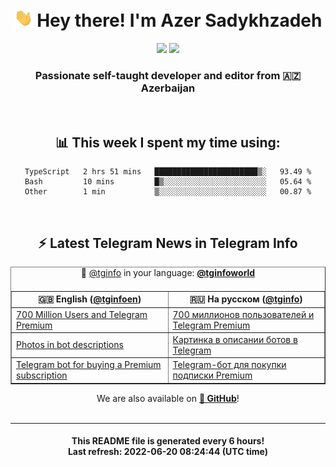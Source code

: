 <div align="center">
	<div>
		<h1>
      <img src="./assets/hi.gif" width="30px"> Hey there! I'm Azer Sadykhzadeh
    </h1>
    <img height="18" src="https://komarev.com/ghpvc/?username=sadykhzadeh&label=Views&color=2081c1&style=flat-square" />
		<a href="https://wakatime.com/@Azer"> <img height="18" src="https://wakatime.com/badge/user/f80ae27a-c328-426f-a381-bc84136e2dd6.svg" /> </a>
    <h3>
      Passionate self-taught developer and editor from 🇦🇿 Azerbaijan
    </h3>
  </div>
  <br>

<h2>📊 This week I spent my time using:</h2>

<!--START_SECTION:waka-->

```text
TypeScript   2 hrs 51 mins   ███████████████████████▒░   93.49 %
Bash         10 mins         █▒░░░░░░░░░░░░░░░░░░░░░░░   05.64 %
Other        1 min           ▒░░░░░░░░░░░░░░░░░░░░░░░░   00.87 %
```

<!--END_SECTION:waka-->

<br>

<h2>⚡️ Latest Telegram News in Telegram Info</h2>
  <table border>
		<tr>
			<th width="50%">🇬🇧 English (<a href="https://t.me/tginfoen">@tginfoen</a>)</th>
			<th>🇷🇺 На русском (<a href="https://t.me/tginfo">@tginfo</a>)</th>
		</tr>
		<caption>🚩 <a href="https://t.me/tginfo">@tginfo</a> in your language: <a href="https://t.me/tginfoworld"><b>@tginfoworld</b></a><caption/>
  <tr><td><a href="https://t.me/tginfoen/1426">700 Million Users and Telegram Premium</a></td>
    <td><a href="https://t.me/tginfo/3352">700 миллионов пользователей и Telegram Premium</a></td></tr><tr><td><a href="https://t.me/tginfoen/1425">Photos in bot descriptions</a></td>
    <td><a href="https://t.me/tginfo/3351">Картинка в описании ботов в Telegram </a></td></tr><tr><td><a href="https://t.me/tginfoen/1424">Telegram bot for buying a Premium subscription</a></td>
    <td><a href="https://t.me/tginfo/3350">Telegram-бот для покупки подписки Premium</a></td></tr>
</table>
We are also available on <a href="https://github.com/tginfo"><b>🐙 GitHub</b></a>!
</div>

<br>
<hr>
<h4 align="center">This README file is generated <b>every 6 hours</b>!</br>Last refresh: <b>2022-06-20 08:24:44 (UTC time)</b></h4>
